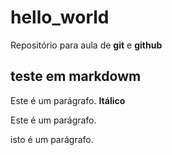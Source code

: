 # hello_world
Repositório para aula de  **git** e **github**

## teste em markdowm
Este é um parágrafo. __Itálico__

Este é um parágrafo.

isto é um parágrafo.

